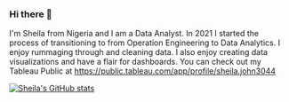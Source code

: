 ### Hi there 👋

I'm Sheila from Nigeria and I am a Data Analyst. In 2021 I started the process of transitioning to from Operation Engineering to Data Analytics. I enjoy rummaging through and cleaning data. I also enjoy creating data visualizations and have a flair for dashboards. You can check out my Tableau Public at https://public.tableau.com/app/profile/sheila.john3044

[![Sheila's GitHub stats](https://github-readme-stats.vercel.app/api?username=SheilaIrags)](https://github.com/SheilaIrags/github-readme-stats)
